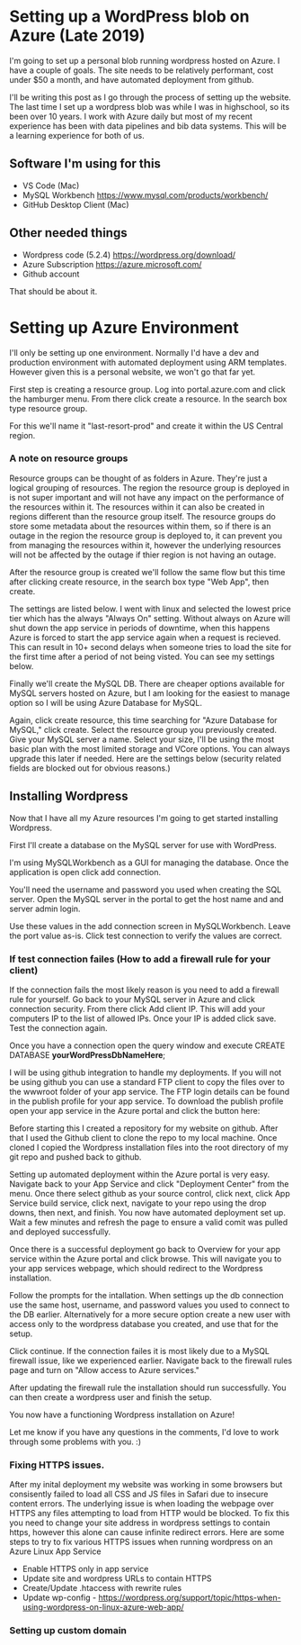 # Setting up a WordPress blob on Azure (Late 2019)
I'm going to set up a personal blob running wordpress hosted on Azure. I have a couple of goals. The site needs to be relatively performant, cost under $50 a month, and have automated deployment from github.

I'll be writing this post as I go through the process of setting up the website. The last time I set up a wordpress blob was while I was in highschool, so its been over 10 years. I work with Azure daily but most of my recent experience has been with data pipelines and bib data systems. This will be a learning experience for both of us.

## Software I'm using for this
- VS Code (Mac)
- MySQL Workbench https://www.mysql.com/products/workbench/
- GitHub Desktop Client (Mac) 

## Other needed things
- Wordpress code (5.2.4) https://wordpress.org/download/
- Azure Subscription https://azure.microsoft.com/
- Github account 

That should be about it.

# Setting up Azure Environment
I'll only be setting up one environment. Normally I'd have a dev and production environment with automated deployment using ARM templates. However given this is a personal website, we won't go that far yet.

First step is creating a resource group. Log into portal.azure.com and click the hamburger menu. From there click create a resource. In the search box type resource group.

For this we'll name it "last-resort-prod" and create it within the US Central region.

### A note on resource groups
Resource groups can be thought of as folders in Azure. They're just a logical grouping of resources. The region the resource group is deployed in is not super important and will not have any impact on the performance of the resources within it. The resources within it can also be created in regions different than the resource group itself. The resource groups do store some metadata about the resources within them, so if there is an outage in the region the resource group is deployed to, it can prevent you from managing the resources within it, however the underlying resources will not be affected by the outage if thier region is not having an outage.

After the resource group is created we'll follow the same flow but this time after clicking create resource, in the search box type "Web App", then create.

The settings are listed below. I went with linux and selected the lowest price tier which has the always "Always On" setting. Without always on Azure will shut down the app service in periods of downtime, when this happens Azure is forced to start the app service again when a request is recieved. This can result in 10+ second delays when someone tries to load the site for the first time after a period of not being visted. You can see my settings below.

Finally we'll create the MySQL DB. There are cheaper options available for MySQL servers hosted on Azure, but I am looking for the easiest to manage option so I will be using Azure Database for MySQL.

Again, click create resource, this time searching for "Azure Database for MySQL," click create. Select the resource group you previously created. Give your MySQL server a name. Select your size, I'll be using the most basic plan with the most limited storage and VCore options. You can always upgrade this later if needed. Here are the settings below (security related fields are blocked out for obvious reasons.)

## Installing Wordpress
Now that I have all my Azure resources I'm going to get started installing Wordpress.

First I'll create a database on the MySQL server for use with WordPress.

I'm using MySQLWorkbench as a GUI for managing the database. Once the application is open click add connection.

You'll need the username and password you used when creating the SQL server. Open the MySQL server in the portal to get the host name and and server admin login.

Use these values in the add connection screen in MySQLWorkbench. Leave the port value as-is. Click test connection to verify the values are correct.

### If test connection failes (How to add a firewall rule for your client)
If the connection fails the most likely reason is you need to add a firewall rule for yourself. Go back to your MySQL server in Azure and click connection security. From there click Add client IP. This will add your computers IP to the list of allowed IPs. Once your IP is added click save. Test the connection again.

Once you have a connection open the query window and execute 
CREATE DATABASE **yourWordPressDbNameHere**;

I will be using github integration to handle my deployments. If you will not be using github you can use a standard FTP client to copy the files over to the wwwroot folder of your app service. The FTP login details can be found in the publish profile for your app service. To download the publish profile open your app service in the Azure portal and click the button here:

Before starting this I created a repository for my website on github. After that I used the Github client to clone the repo to my local machine. Once cloned I copied the Wordpress installation files into the root directory of my git repo and pushed back to github.

Setting up automated deployment within the Azure portal is very easy. Navigate back to your App Service and click "Deployment Center" from the menu. Once there select github as your source control, click next, click App Service build service, click next, navigate to your repo using the drop downs, then next, and finish. You now have automated deployment set up. Wait a few minutes and refresh the page to ensure a valid comit was pulled and deployed successfully.

Once there is a successful deployment go back to Overview for your app service within the Azure portal and click browse. This will navigate you to your app services webpage, which should redirect to the Wordpress installation.

Follow the prompts for the intallation. When settings up the db connection use the same host, username, and password values you used to connect to the DB earlier. Alternatively for a more secure option create a new user with access only to the wordpress database you created, and use that for the setup.

Click continue. If the connection failes it is most likely due to a MySQL firewall issue, like we experienced earlier. Navigate back to the firewall rules page and turn on "Allow access to Azure services."

After updating the firewall rule the installation should run successfully. You can then create a wordpress user and finish the setup.

You now have a functioning Wordpress installation on Azure!

Let me know if you have any questions in the comments, I'd love to work through some problems with you. :)

### Fixing HTTPS issues.
After my inital deployment my website was working in some browsers but consisently failed to load all CSS and JS files in Safari due to insecure content errors. The underlying issue is when loading the webpage over HTTPS any files attempting to load from HTTP would be blocked. To fix this you need to change your site address in wordpress settings to contain https, however this alone can cause infinite redirect errors. Here are some steps to try to fix various HTTPS issues when running wordpress on an Azure Linux App Service

- Enable HTTPS only in app service
- Update site and wordpress URLs to contain HTTPS
- Create/Update .htaccess with rewrite rules
- Update wp-config - https://wordpress.org/support/topic/https-when-using-wordpress-on-linux-azure-web-app/


### Setting up custom domain


